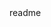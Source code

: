 <snippet>
  <content><![CDATA[
# ${1:FixItMac!}
###Software Development, Spring 2016
FixItMac is a mobile application that helps students report problems that they are experiencing with a printer on campus in only a few clicks. It also serves to indicate which printers are in working-order and are available for use.
 * For more information, please email fixitmacalester@gmail.com
 * To access the full code of the application, visit the project page:
   https://github.com/cmolho/FixItMac
## Installation
TODO: Describe the installation process
## Usage
On the home page, you will see the list of printers with red and green icons reflecting the status of the printers. If the icons are red, it means the printer in that location is in the process of getting fixed. If the icon is green, it means that the printer is functioning correctly.  Each printer is categorized by its location and listed alphabetically by name.
To learn more about the application, click the information icon in the upper right hand corner of your screen. To go back to the home page, select the home button at the bottom of your screen.
When you discover a problem with any of the printers, please click the corresponding printer to report.  This will lead you to the printer's profile page where you may select the specific problem that you are experiencing with the printer. To select one of the four issues, click the circle to the left of the printer issue. To write a description in the "other category", click on the placeholder text and type your printer problem. When finished selecting the issues the printer is experiencing, click the red report button. A pop-up box will ask you to confirm your report. Click "yes" to continue or "cancel" to return to the profile page. At any point you may return to the homepage by selecting the back button in the top left-hand corner of your screen. Once you have reported a printer issue, you will be taken to a "thank you" page. Click the home icon at the bottom of the page to return to the main screen.
## Contributing
1. Fork it!
2. Create your feature branch: `git checkout -b my-new-feature`
3. Commit your changes: `git commit -am 'Add some feature'`
4. Push to the branch: `git push origin my-new-feature`
5. Submit a pull request
## History
FixItMac was created by students at Macalester College throughout their duration in a Software Design and Development course in the spring of 2016.
## Credits
Current maintainers:
 * Rae Hohle  - https://github.com/rhohle
 * Minah Kim  - https://github.com/mkim2
 * Ana Lindholm - https://github.com/amikkels
 * Cody Molho - https://github.com/cmolho
## License
TODO: Write license
]]></content>
  <tabTrigger>readme</tabTrigger>
</snippet>
